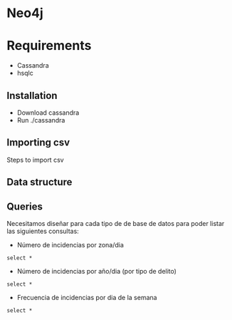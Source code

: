 # Neo4j

# Requirements
* Cassandra
* hsqlc

## Installation
* Download cassandra
* Run ./cassandra

## Importing csv

Steps to import csv

## Data structure

## Queries

Necesitamos diseñar para cada tipo de de base de datos para poder listar las siguientes consultas:

* Número de incidencias por zona/dia

```
select *
```

* Número de incidencias por año/dia (por tipo de delito)

```
select *
```
* Frecuencia de incidencias por dia de la semana

```
select *
```

